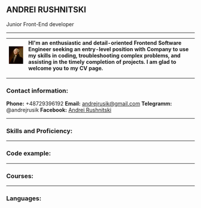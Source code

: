 ## **ANDREI RUSHNITSKI**   


Junior Front-End developer
*****
 | ![My foto](/img/foto.jpg "Nice to meet you")   	|   HI'm an enthusiastic and detail-oriented Frontend Software Engineer seeking an entry-level position with Company to use my skills in coding, troubleshooting complex problems, and assisting in the timely completion of projects. I am glad to welcome you to my CV page.	|  
|--:	|:--	|

[comment]: # ()

*****
### **Contact information:**


**Phone:** +48729396192
**Email:** andrejrusik@gmail.com
**Telegramm:** @andrejrusik
**Facebook:** [Andrei Rushnitski](https://www.facebook.com/andrejrusik "Andrei Rushnitski")
*****
### **Skills and Proficiency:**

*****
### **Code example:**

*****
### **Courses:**

*****
### **Languages:**
